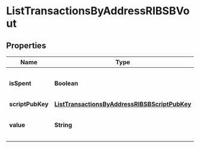 

# ListTransactionsByAddressRIBSBVout


## Properties

Name | Type | Description | Notes
------------ | ------------- | ------------- | -------------
**isSpent** | **Boolean** | Defines whether the output is spent or not. | 
**scriptPubKey** | [**ListTransactionsByAddressRIBSBScriptPubKey**](ListTransactionsByAddressRIBSBScriptPubKey.md) |  | 
**value** | **String** | Represents the sent/received amount. | 



